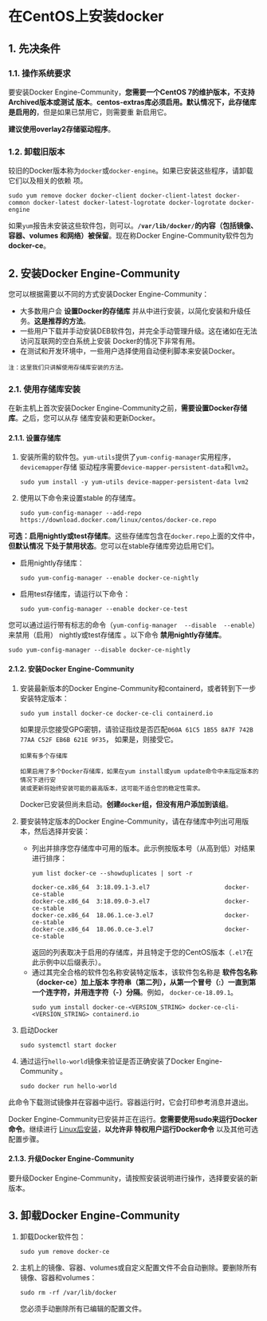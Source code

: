 在CentOS上安装docker
================================================================================
## 1. 先决条件

### 1.1. 操作系统要求
要安装Docker Engine-Community，**您需要一个CentOS 7的维护版本，不支持Archived版本或测试
版本**。**centos-extras库必须启用。默认情况下，此存储库是启用的**，但是如果已禁用它，则需要重
新启用它。

**建议使用overlay2存储驱动程序**。

### 1.2. 卸载旧版本
较旧的Docker版本称为`docker`或`docker-engine`。如果已安装这些程序，请卸载它们以及相关的依赖
项。
```shell
sudo yum remove docker docker-client docker-client-latest docker-common docker-latest docker-latest-logrotate docker-logrotate docker-engine
```
如果`yum`报告未安装这些软件包，则可以。**`/var/lib/docker/`的内容（包括镜像、容器、volumes
和网络）被保留**。现在称Docker Engine-Community软件包为 **docker-ce**。

## 2. 安装Docker Engine-Community
您可以根据需要以不同的方式安装Docker Engine-Community：
+ 大多数用户会 **设置Docker的存储库** 并从中进行安装，以简化安装和升级任务。**这是推荐的方法**。
+ 一些用户下载并手动安装DEB软件包，并完全手动管理升级。这在诸如在无法访问互联网的空白系统上安装
Docker的情况下非常有用。
+ 在测试和开发环境中，一些用户选择使用自动便利脚本来安装Docker。
```
注：这里我们只讲解使用存储库安装的方法。
```
### 2.1. 使用存储库安装
在新主机上首次安装Docker Engine-Community之前，**需要设置Docker存储库**。之后，您可以从存
储库安装和更新Docker。

#### 2.1.1. 设置存储库
1. 安装所需的软件包。`yum-utils`提供了`yum-config-manager`实用程序，`devicemapper`存储
驱动程序需要`device-mapper-persistent-data`和`lvm2`。
    ```shell
    sudo yum install -y yum-utils device-mapper-persistent-data lvm2
    ```
2. 使用以下命令来设置stable 的存储库。
    ```shell
    sudo yum-config-manager --add-repo https://download.docker.com/linux/centos/docker-ce.repo
    ```

**可选：启用nightly或test存储库**。这些存储库包含在`docker.repo`上面的文件中，**但默认情况
下处于禁用状态**。您可以在stable存储库旁边启用它们。
- 启用nightly存储库：
    ```shell
    sudo yum-config-manager --enable docker-ce-nightly
    ```
- 启用test存储库，请运行以下命令：
    ```shell
    sudo yum-config-manager --enable docker-ce-test
    ``` 
您可以通过运行带有标志的命令（`yum-config-manager  --disable  --enable`）来禁用（启用）
nightly或test存储库 。以下命令 **禁用nightly存储库**。
```shell
sudo yum-config-manager --disable docker-ce-nightly
```

#### 2.1.2. 安装Docker Engine-Community
1. 安装最新版本的Docker Engine-Community和containerd，或者转到下一步安装特定版本：
    ```shell
    sudo yum install docker-ce docker-ce-cli containerd.io
    ```
    如果提示您接受GPG密钥，请验证指纹是否匹配`060A 61C5 1B55 8A7F 742B 77AA C52F EB6B 621E 9F35`，
    如果是，则接受它。
    ```
    如果有多个存储库 

    如果启用了多个Docker存储库，如果在yum install或yum update命令中未指定版本的情况下进行安
    装或更新将始终安装可能的最高版本，这可能不适合您的稳定性需求。
    ```
    Docker已安装但尚未启动。**创建`docker`组，但没有用户添加到该组**。

2. 要安装特定版本的Docker Engine-Community，请在存储库中列出可用版本，然后选择并安装：
    - 列出并排序您存储库中可用的版本。此示例按版本号（从高到低）对结果进行排序：
        ```shell
        yum list docker-ce --showduplicates | sort -r

        docker-ce.x86_64  3:18.09.1-3.el7                     docker-ce-stable
        docker-ce.x86_64  3:18.09.0-3.el7                     docker-ce-stable
        docker-ce.x86_64  18.06.1.ce-3.el7                    docker-ce-stable
        docker-ce.x86_64  18.06.0.ce-3.el7                    docker-ce-stable
        ```
        返回的列表取决于启用的存储库，并且特定于您的CentOS版本（`.el7`在此示例中以后缀表示）。
    - 通过其完全合格的软件包名称安装特定版本，该软件包名称是 **软件包名称（docker-ce）加上版本
    字符串（第二列），从第一个冒号（:）一直到第一个连字符，并用连字符（-）分隔**。例如，
    `docker-ce-18.09.1`。
        ```shell
        sudo yum install docker-ce-<VERSION_STRING> docker-ce-cli-<VERSION_STRING> containerd.io
        ```

3. 启动Docker
    ```shell
    sudo systemctl start docker
    ```

4. 通过运行`hello-world`镜像来验证是否正确安装了Docker Engine-Community 。
    ```shell
    sudo docker run hello-world
    ```
此命令下载测试镜像并在容器中运行。容器运行时，它会打印参考消息并退出。

Docker Engine-Community已安装并正在运行。**您需要使用sudo来运行Docker命令**。继续进行
[Linux后安装](https://docs.docker.com/install/linux/linux-postinstall/)，**以允许非
特权用户运行Docker命令** 以及其他可选配置步骤。

#### 2.1.3. 升级Docker Engine-Community
要升级Docker Engine-Community，请按照安装说明进行操作，选择要安装的新版本。

## 3. 卸载Docker Engine-Community
1. 卸载Docker软件包：
    ```shell
    sudo yum remove docker-ce
    ```

2. 主机上的镜像、容器、volumes或自定义配置文件不会自动删除。要删除所有镜像、容器和volumes：
    ```shell
    sudo rm -rf /var/lib/docker
    ```
    您必须手动删除所有已编辑的配置文件。





